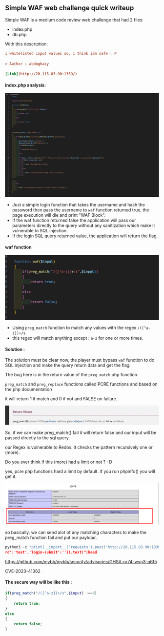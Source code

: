 ## Simple WAF web challenge quick writeup

Simple WAF is a medium code review web challenge that had 2 files:

- index.php
- db.php

With this description:

```ini
i whitelisted input values so, i think iam safe : P

> Author : abdoghazy

[Link](http://20.115.83.90:1339/)
```



#### index.php analysis:

![image-20240210161719338](./Simple_Waf.assets/image-20240210161719338.png)

- Just a simple login function that takes the username and hash the password then pass the username to `waf` function returned true, the page execution will die and print "WAF Block".
- If the waf function returned false the application will pass our parameters directly to the query without any sanitization which make it vulnerable to SQL injection.
- If the login SQL query returned value, the application will return the flag.



#### waf function

![image-20240210164046515](./Simple_Waf.assets/image-20240210164046515.png)

- Using `preg_match` function to match any values with the regex `/([^a-z])+/s`.
- this regex will match anything except : `a-z` for one or more times.



#### Solution :

The solution must be clear now, the player must bypass `waf` function to do SQL injection and make the query return data and get the flag.

The bug here is in the return value of the `preg_match` php function.

`preg_match` and `preg_replace` functions called PCRE functions and based on the php documentation 

it will return 1 if match and 0 if not and FALSE on failure.

![image-20240210171848657](./Simple_Waf.assets/image-20240210171848657.png) 

So, if we can make preg_match() fail it will return false and our input will be passed directly to the sql query.

our Regex is vulnerable to Redos. it checks the pattern recursively one or (more).

Do you ever think if this (more) had a limit or not ?  : D

yes, pcre php functions hard a limit by default. if you run phpinfo() you will get it.

![image-20240210172317503](./Simple_Waf.assets/image-20240210172317503.png)



so basically, we can send alot of any matching characters to make the preg_match function fail and put our payload.

```python
python3 -c "print(__import__('requests').post('http://20.115.83.90:1339/',data={'username':'_'*9000+'\'||1#','passwo
rd':'test','login-submit':''}).text)"|head

```



https://github.com/mybb/mybb/security/advisories/GHSA-pr74-wvp3-q6f5

 CVE-2023-41362



#### The secure way will be like this : 

```php
if(preg_match("/([^a-z])+/s",$input) !==0)
{
    return true;
}
else
{
    return false;
}
```

